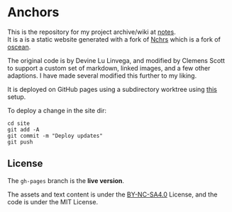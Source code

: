 # Anchors

This is the repository for my project archive/wiki at [notes](http://notes.zachmanson.com).  
It is a is a static website generated with a fork of [Nchrs](https://git.sr.ht/~rostiger/nchrs) which is a fork of [oscean](https://github.com/XXIIVV/Oscean).

The original code is by Devine Lu Linvega, and modified by Clemens Scott to support a custom set of markdown, linked images, and a few other adaptions. I have made several modified this further to my liking.

It is deployed on GitHub pages using a subdirectory worktree using [this](https://sangsoonam.github.io/2019/02/08/using-git-worktree-to-deploy-github-pages.html) setup.

To deploy a change in the site dir:

```
cd site
git add -A
git commit -m "Deploy updates"
git push
```

## License

The `gh-pages` branch is the **live version**.

The assets and text content is under the [BY-NC-SA4.0](https://creativecommons.org/licenses/by-nc-sa/4.0/) License, and the code is under the MIT License.
